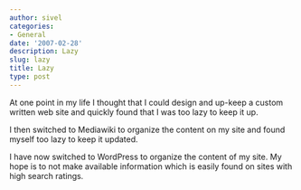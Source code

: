 ```yaml
---
author: sivel
categories:
- General
date: '2007-02-28'
description: Lazy
slug: lazy
title: Lazy
type: post
---
```


At one point in my life I thought that I could design and up-keep a custom written web site and quickly found that I was too lazy to keep it up.

I then switched to Mediawiki to organize the content on my site and found myself too lazy to keep it updated.

I have now switched to WordPress to organize the content of my site. My hope is to not make available information which is easily found on sites with high search ratings.
